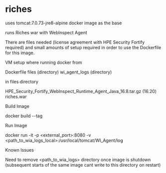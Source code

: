 # riches
uses tomcat:7.0.73-jre8-alpine docker image as the base

runs Riches war with WebInspect Agent

There are files needed (license agreement with HPE Security Fortify required) and small amounts of setup required in order to use the Dockerfile for this image.

VM setup where running docker from

Dockerfile
files (directory)
wi_agent_logs (directory)

in files directory

HPE_Security_Fortify_WebInspect_Runtime_Agent_Java_16.8.tar.gz (16.20)
riches.war

Build Image

docker build --tag <image>

Run Image

docker run -it -p <external_port>:8080 -v <path_to_wia_logs_local>:/usr/local/tomcat/WI_Agent/log <image>

Known Issues

Need to remove <path_to_wia_logs> directory once image is shutdown (subsequent starts of the same image cant write to this directory on restart)
